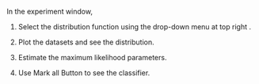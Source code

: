 In the experiment window,

 1. Select the distribution function using the drop-down menu at top right .
   
 2. Plot the datasets and see the distribution.
  
 3. Estimate the maximum likelihood parameters.
   
 4. Use Mark all Button to see the classifier.

